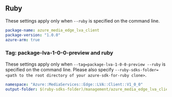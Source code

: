## Ruby

These settings apply only when `--ruby` is specified on the command line.

``` yaml
package-name: azure_media_edge_lva_client
package-version: "1.0.0"
azure-arm: true

```

### Tag: package-lva-1-0-0-preview and ruby

These settings apply only when `--tag=package-lva-1-0-0-preview --ruby` is specified on the command line.
Please also specify `--ruby-sdks-folder=<path to the root directory of your azure-sdk-for-ruby clone>`.

``` yaml $(tag) == 'package-lva-1-0-0-preview' && $(ruby)
namespace: "Azure::MediaServices::Edge::LVA::Client::V1_0_0"
output-folder: $(ruby-sdks-folder)/management/azure_media_edge_lva_client/lib
```